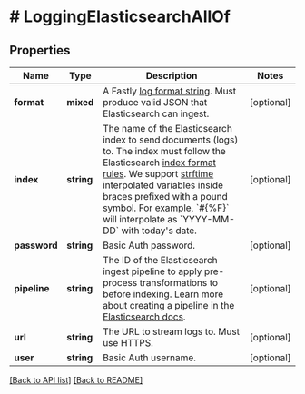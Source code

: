 # # LoggingElasticsearchAllOf

## Properties

Name | Type | Description | Notes
------------ | ------------- | ------------- | -------------
**format** | **mixed** | A Fastly [log format string](https://docs.fastly.com/en/guides/custom-log-formats). Must produce valid JSON that Elasticsearch can ingest. | [optional]
**index** | **string** | The name of the Elasticsearch index to send documents (logs) to. The index must follow the Elasticsearch [index format rules](https://www.elastic.co/guide/en/elasticsearch/reference/current/indices-create-index.html). We support [strftime](https://www.man7.org/linux/man-pages/man3/strftime.3.html) interpolated variables inside braces prefixed with a pound symbol. For example, &#x60;#{%F}&#x60; will interpolate as &#x60;YYYY-MM-DD&#x60; with today&#39;s date. | [optional]
**password** | **string** | Basic Auth password. | [optional]
**pipeline** | **string** | The ID of the Elasticsearch ingest pipeline to apply pre-process transformations to before indexing. Learn more about creating a pipeline in the [Elasticsearch docs](https://www.elastic.co/guide/en/elasticsearch/reference/current/ingest.html). | [optional]
**url** | **string** | The URL to stream logs to. Must use HTTPS. | [optional]
**user** | **string** | Basic Auth username. | [optional]

[[Back to API list]](../../README.md#endpoints) [[Back to README]](../../README.md)
